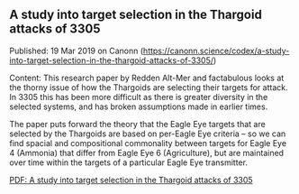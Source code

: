 ## A study into target selection in the Thargoid attacks of 3305

Published: 19 Mar 2019 on Canonn (https://canonn.science/codex/a-study-into-target-selection-in-the-thargoid-attacks-of-3305/)

Content: This research paper by Redden Alt-Mer and factabulous looks at the thorny issue of how the Thargoids are selecting their targets for attack. In 3305 this has been more difficult as there is greater diversity in the selected systems, and has broken assumptions made in earlier times.

The paper puts forward the theory that the Eagle Eye targets that are selected by the Thargoids are based on per-Eagle Eye criteria – so we can find spacial and compositional commonality between targets for Eagle Eye 4 (Ammonia) that differ from Eagle Eye 6 (Agriculture), but are maintained over time within the targets of a particular Eagle Eye transmitter.

[PDF: A study into target selection in the Thargoid attacks of 3305](https://canonn.science/wp-content/uploads/2019/03/A-study-of-target-selection-in-the-Thargoid-attacks-of-3305.pdf)